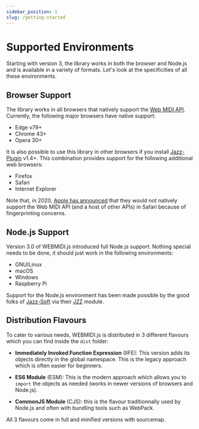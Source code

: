 ```yaml
---
sidebar_position: 1
slug: /getting-started
---
```


# Supported Environments

Starting with version 3, the library works in both the browser and Node.js and is available in a
variety of formats. Let's look at the specificities of all these environments.

## Browser Support

The library works in all browsers that natively support the
[Web MIDI API](https://webaudio.github.io/web-midi-api/). Currently, the following major browsers
have native support:

* Edge v79+
* Chrome 43+
* Opera 30+

It is also possible to use this library in other browsers if you install
[Jazz-Plugin](https://jazz-soft.net/download/Jazz-Plugin/) v1.4+. This combination provides
support for the following additional web browsers:

* Firefox
* Safari
* Internet Explorer

Note that, in 2020, [Apple has announced](https://webkit.org/tracking-prevention/) that they would
not natively support the Web MIDI API (and a host of other APIs) in Safari because of fingerprinting
concerns.

## Node.js Support

Version 3.0 of WEBMIDI.js introduced full Node.js support. Nothing special needs to be done, it
should just work in the following environments:

* GNU/Linux
* macOS
* Windows
* Raspberry Pi

Support for the Node.js environment has been made possible by the good folks of
[Jazz-Soft](https://jazz-soft.net/) via their [JZZ](https://www.npmjs.com/package/jzz) module.

## Distribution Flavours

To cater to various needs, WEBMIDI.js is distributed in 3 different flavours which you can find
inside the `dist` folder:

* **Immediately Invoked Function Expression** (IIFE): This version adds its objects directly in the
global namespace. This is the legacy approach which is often easier for beginners.

* **ES6 Module** (ESM): This is the modern approach which allows you to `import` the objects as
  needed (works in newer versions of browsers and Node.js).

* **CommonJS Module** (CJS): this is the flavour traditionnally used by Node.js and often with 
  bundling tools such as WebPack.

All 3 flavours come in full and minified versions with sourcemap.

